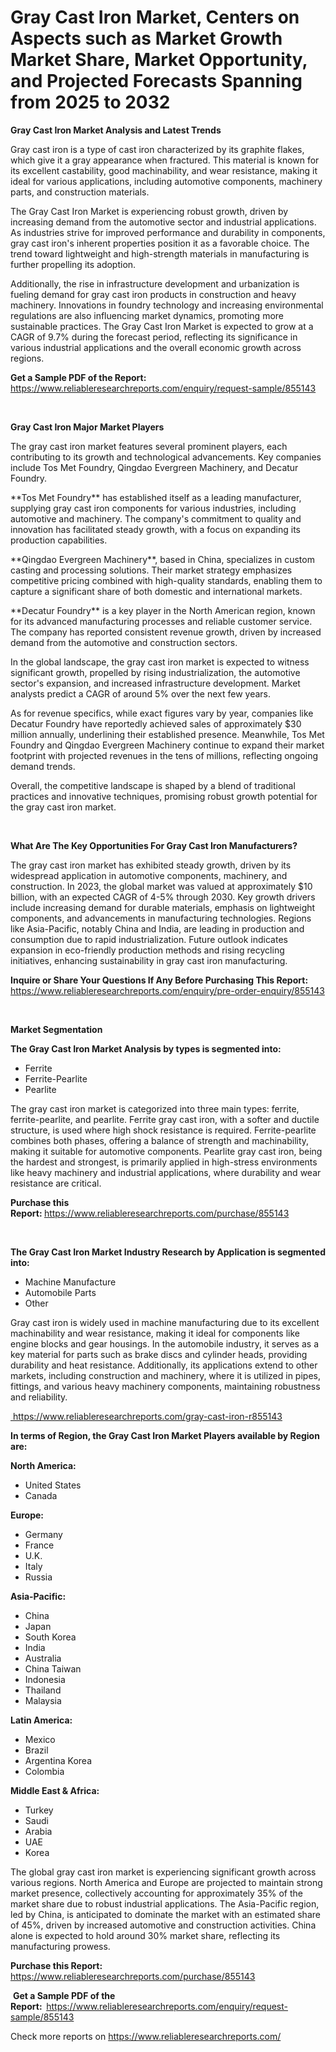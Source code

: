 <p><h1>Gray Cast Iron Market, Centers on Aspects such as Market Growth Market Share, Market Opportunity, and Projected Forecasts Spanning from 2025 to 2032</h1></p><p><strong>Gray Cast Iron Market Analysis and Latest Trends</strong></p>
<p><p>Gray cast iron is a type of cast iron characterized by its graphite flakes, which give it a gray appearance when fractured. This material is known for its excellent castability, good machinability, and wear resistance, making it ideal for various applications, including automotive components, machinery parts, and construction materials. </p><p>The Gray Cast Iron Market is experiencing robust growth, driven by increasing demand from the automotive sector and industrial applications. As industries strive for improved performance and durability in components, gray cast iron's inherent properties position it as a favorable choice. The trend toward lightweight and high-strength materials in manufacturing is further propelling its adoption.</p><p>Additionally, the rise in infrastructure development and urbanization is fueling demand for gray cast iron products in construction and heavy machinery. Innovations in foundry technology and increasing environmental regulations are also influencing market dynamics, promoting more sustainable practices. The Gray Cast Iron Market is expected to grow at a CAGR of 9.7% during the forecast period, reflecting its significance in various industrial applications and the overall economic growth across regions.</p></p>
<p><strong>Get a Sample PDF of the Report:&nbsp;</strong> <a href="https://www.reliableresearchreports.com/enquiry/request-sample/855143?utm_campaign=7&utm_medium=2&utm_source=Github&utm_content=ia&utm_term=30012025&utm_id=gray-cast-iron">https://www.reliableresearchreports.com/enquiry/request-sample/855143</a></p>
<p>&nbsp;</p>
<p><strong>Gray Cast Iron Major Market Players</strong></p>
<p><p>The gray cast iron market features several prominent players, each contributing to its growth and technological advancements. Key companies include Tos Met Foundry, Qingdao Evergreen Machinery, and Decatur Foundry.</p><p>**Tos Met Foundry** has established itself as a leading manufacturer, supplying gray cast iron components for various industries, including automotive and machinery. The company's commitment to quality and innovation has facilitated steady growth, with a focus on expanding its production capabilities.</p><p>**Qingdao Evergreen Machinery**, based in China, specializes in custom casting and processing solutions. Their market strategy emphasizes competitive pricing combined with high-quality standards, enabling them to capture a significant share of both domestic and international markets.</p><p>**Decatur Foundry** is a key player in the North American region, known for its advanced manufacturing processes and reliable customer service. The company has reported consistent revenue growth, driven by increased demand from the automotive and construction sectors.</p><p>In the global landscape, the gray cast iron market is expected to witness significant growth, propelled by rising industrialization, the automotive sector's expansion, and increased infrastructure development. Market analysts predict a CAGR of around 5% over the next few years. </p><p>As for revenue specifics, while exact figures vary by year, companies like Decatur Foundry have reportedly achieved sales of approximately $30 million annually, underlining their established presence. Meanwhile, Tos Met Foundry and Qingdao Evergreen Machinery continue to expand their market footprint with projected revenues in the tens of millions, reflecting ongoing demand trends.</p><p>Overall, the competitive landscape is shaped by a blend of traditional practices and innovative techniques, promising robust growth potential for the gray cast iron market.</p></p>
<p>&nbsp;</p>
<p><strong>What Are The Key Opportunities For Gray Cast Iron Manufacturers?</strong></p>
<p><p>The gray cast iron market has exhibited steady growth, driven by its widespread application in automotive components, machinery, and construction. In 2023, the global market was valued at approximately $10 billion, with an expected CAGR of 4-5% through 2030. Key growth drivers include increasing demand for durable materials, emphasis on lightweight components, and advancements in manufacturing technologies. Regions like Asia-Pacific, notably China and India, are leading in production and consumption due to rapid industrialization. Future outlook indicates expansion in eco-friendly production methods and rising recycling initiatives, enhancing sustainability in gray cast iron manufacturing.</p></p>
<p><strong>Inquire or Share Your Questions If Any Before Purchasing This Report:</strong> <a href="https://www.reliableresearchreports.com/enquiry/pre-order-enquiry/855143?utm_campaign=7&utm_medium=2&utm_source=Github&utm_content=ia&utm_term=30012025&utm_id=gray-cast-iron">https://www.reliableresearchreports.com/enquiry/pre-order-enquiry/855143</a></p>
<p>&nbsp;</p>
<p><strong>Market Segmentation</strong></p>
<p><strong>The Gray Cast Iron Market Analysis by types is segmented into:</strong></p>
<p><ul><li>Ferrite</li><li>Ferrite-Pearlite</li><li>Pearlite</li></ul></p>
<p><p>The gray cast iron market is categorized into three main types: ferrite, ferrite-pearlite, and pearlite. Ferrite gray cast iron, with a softer and ductile structure, is used where high shock resistance is required. Ferrite-pearlite combines both phases, offering a balance of strength and machinability, making it suitable for automotive components. Pearlite gray cast iron, being the hardest and strongest, is primarily applied in high-stress environments like heavy machinery and industrial applications, where durability and wear resistance are critical.</p></p>
<p><strong>Purchase this Report:&nbsp;</strong><a href="https://www.reliableresearchreports.com/purchase/855143?utm_campaign=7&utm_medium=2&utm_source=Github&utm_content=ia&utm_term=30012025&utm_id=gray-cast-iron">https://www.reliableresearchreports.com/purchase/855143</a></p>
<p>&nbsp;</p>
<p><strong>The Gray Cast Iron Market Industry Research by Application is segmented into:</strong></p>
<p><ul><li>Machine Manufacture</li><li>Automobile Parts</li><li>Other</li></ul></p>
<p><p>Gray cast iron is widely used in machine manufacturing due to its excellent machinability and wear resistance, making it ideal for components like engine blocks and gear housings. In the automobile industry, it serves as a key material for parts such as brake discs and cylinder heads, providing durability and heat resistance. Additionally, its applications extend to other markets, including construction and machinery, where it is utilized in pipes, fittings, and various heavy machinery components, maintaining robustness and reliability.</p></p>
<p><a href="https://www.reliableresearchreports.com/gray-cast-iron-r855143?utm_campaign=7&utm_medium=2&utm_source=Github&utm_content=ia&utm_term=30012025&utm_id=gray-cast-iron">&nbsp;https://www.reliableresearchreports.com/gray-cast-iron-r855143</a></p>
<p><strong>In terms of Region, the Gray Cast Iron Market Players available by Region are:</strong></p>
<p>
    <p> <strong> North America: </strong>
        <ul>
            <li>United States</li>
            <li>Canada</li>
        </ul>
        </p> 
    <p> <strong> Europe: </strong>
        <ul>
            <li>Germany</li>
            <li>France</li>
            <li>U.K.</li>
            <li>Italy</li>
            <li>Russia</li>
        </ul>
        </p> 
    <p> <strong> Asia-Pacific: </strong>
        <ul>
            <li>China</li>
            <li>Japan</li>
            <li>South Korea</li>
            <li>India</li>
            <li>Australia</li>
            <li>China Taiwan</li>
            <li>Indonesia</li>
            <li>Thailand</li>
            <li>Malaysia</li>
        </ul>
        </p> 
    <p> <strong> Latin America: </strong>
        <ul>
            <li>Mexico</li>
            <li>Brazil</li>
            <li>Argentina Korea</li>
            <li>Colombia</li>
        </ul>
        </p> 
    <p> <strong> Middle East & Africa: </strong>
        <ul>
            <li>Turkey</li>
            <li>Saudi</li>
            <li>Arabia</li>
            <li>UAE</li>
            <li>Korea</li>
        </ul>
    </p>
    </p>
<p><p>The global gray cast iron market is experiencing significant growth across various regions. North America and Europe are projected to maintain strong market presence, collectively accounting for approximately 35% of the market share due to robust industrial applications. The Asia-Pacific region, led by China, is anticipated to dominate the market with an estimated share of 45%, driven by increased automotive and construction activities. China alone is expected to hold around 30% market share, reflecting its manufacturing prowess.</p></p>
<p><strong>Purchase this Report: </strong><a href="https://www.reliableresearchreports.com/purchase/855143?utm_campaign=7&utm_medium=2&utm_source=Github&utm_content=ia&utm_term=30012025&utm_id=gray-cast-iron">https://www.reliableresearchreports.com/purchase/855143</a></p>
<p>&nbsp;<strong>Get a Sample PDF of the Report:&nbsp;&nbsp;</strong><a href="https://www.reliableresearchreports.com/enquiry/request-sample/855143?utm_campaign=7&utm_medium=2&utm_source=Github&utm_content=ia&utm_term=30012025&utm_id=gray-cast-iron">https://www.reliableresearchreports.com/enquiry/request-sample/855143</a></p>
<p><strong></strong></p>
<p>Check more reports on <a href="https://www.reliableresearchreports.com/?utm_campaign=7&utm_medium=2&utm_source=Github&utm_content=ia&utm_term=30012025&utm_id=gray-cast-iron">https://www.reliableresearchreports.com/</a></p>